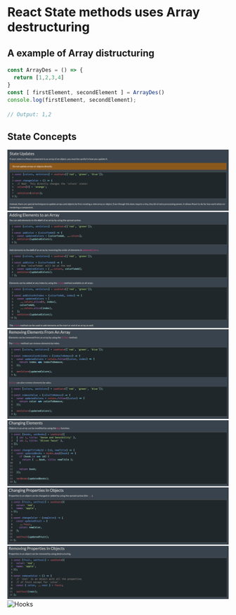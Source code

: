 # React State methods uses Array destructuring

## A example of Array distructuring

```js
const ArrayDes = () => {
  return [1,2,3,4]
}
const [ firstElement, secondElement ] = ArrayDes()
console.log(firstElement, secondElement);

// Output: 1,2
```

## State Concepts

<img src="./conceptsPNGS/stateUpdates.png" alt="State Updates">
<img src="./conceptsPNGS/addingElementsToAnArray.png" alt="Adding Elements To An Array">
<img src="./conceptsPNGS/removingElementsFromAnArray.png" alt="Removing Elements From An Array">
<img src="./conceptsPNGS/changingElements.png" alt="Changing Elements">
<img src="./conceptsPNGS/changingPropertiesInObjects.png" alt="Changing Properties In Objects">
<img src="./conceptsPNGS/removingPropertiesInObjects.png" alt="Removing Properties In Objects">
<img src="./conceptsPNGS/IMG_4145.heic" alt="Hooks">